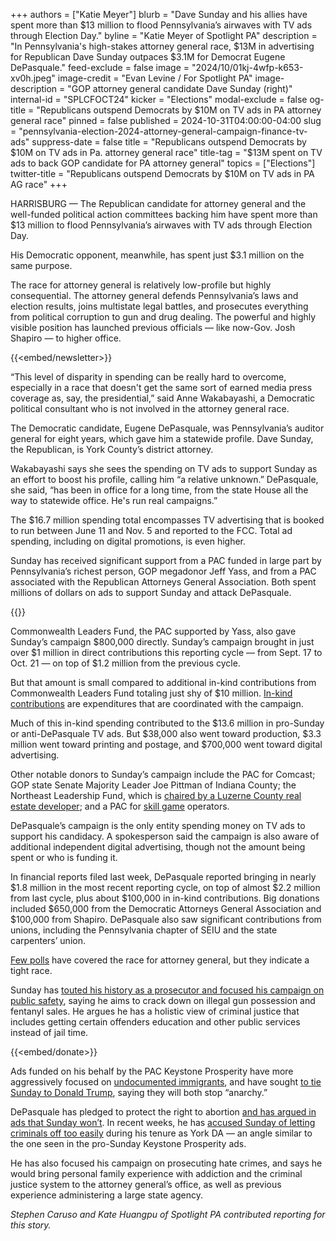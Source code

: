 +++
authors = ["Katie Meyer"]
blurb = "Dave Sunday and his allies have spent more than $13 million to flood Pennsylvania’s airwaves with TV ads through Election Day."
byline = "Katie Meyer of Spotlight PA"
description = "In Pennsylvania's high-stakes attorney general race, $13M in advertising for Republican Dave Sunday outpaces $3.1M for Democrat Eugene DePasquale."
feed-exclude = false
image = "2024/10/01kj-4wfp-k653-xv0h.jpeg"
image-credit = "Evan Levine / For Spotlight PA"
image-description = "GOP attorney general candidate Dave Sunday (right)"
internal-id = "SPLCFOCT24"
kicker = "Elections"
modal-exclude = false
og-title = "Republicans outspend Democrats by $10M on TV ads in PA attorney general race"
pinned = false
published = 2024-10-31T04:00:00-04:00
slug = "pennsylvania-election-2024-attorney-general-campaign-finance-tv-ads"
suppress-date = false
title = "Republicans outspend Democrats by $10M on TV ads in Pa. attorney general race"
title-tag = "$13M spent on TV ads to back GOP candidate for PA attorney general"
topics = ["Elections"]
twitter-title = "Republicans outspend Democrats by $10M on TV ads in PA AG race"
+++

HARRISBURG — The Republican candidate for attorney general and the well-funded political action committees backing him have spent more than $13 million to flood Pennsylvania’s airwaves with TV ads through Election Day.

His Democratic opponent, meanwhile, has spent just $3.1 million on the same purpose.

The race for attorney general is relatively low-profile but highly consequential. The attorney general defends Pennsylvania’s laws and election results, joins multistate legal battles, and prosecutes everything from political corruption to gun and drug dealing. The powerful and highly visible position has launched previous officials — like now-Gov. Josh Shapiro — to higher office.

{{<embed/newsletter>}}

“This level of disparity in spending can be really hard to overcome, especially in a race that doesn&#39;t get the same sort of earned media press coverage as, say, the presidential,” said Anne Wakabayashi, a Democratic political consultant who is not involved in the attorney general race.

The Democratic candidate, Eugene DePasquale, was Pennsylvania’s auditor general for eight years, which gave him a statewide profile. Dave Sunday, the Republican, is York County’s district attorney.

Wakabayashi says she sees the spending on TV ads to support Sunday as an effort to boost his profile, calling him “a relative unknown.” DePasquale, she said, “has been in office for a long time, from the state House all the way to statewide office. He&#39;s run real campaigns.”

The $16.7 million spending total encompasses TV advertising that is booked to run between June 11 and Nov. 5 and reported to the FCC. Total ad spending, including on digital promotions, is even higher.

Sunday has received significant support from a PAC funded in large part by Pennsylvania’s richest person, GOP megadonor Jeff Yass, and from a PAC associated with the Republican Attorneys General Association. Both spent millions of dollars on ads to support Sunday and attack DePasquale.

{{<dewey-assistant>}}

Commonwealth Leaders Fund, the PAC supported by Yass, also gave Sunday’s campaign $800,000 directly. Sunday’s campaign brought in just over $1 million in direct contributions this reporting cycle — from Sept. 17 to Oct. 21 — on top of $1.2 million from the previous cycle.

But that amount is small compared to additional in-kind contributions from Commonwealth Leaders Fund totaling just shy of $10 million. <a href="https://www.fec.gov/help-candidates-and-committees/filing-reports/in-kind-contributions/">In-kind contributions</a> are expenditures that are coordinated with the campaign.

Much of this in-kind spending contributed to the $13.6 million in pro-Sunday or anti-DePasquale TV ads. But $38,000 also went toward production, $3.3 million went toward printing and postage, and $700,000 went toward digital advertising.

Other notable donors to Sunday’s campaign include the PAC for Comcast; GOP state Senate Majority Leader Joe Pittman of Indiana County; the Northeast Leadership Fund, which is <a href="https://whyy.org/articles/pennsylvania-primary-election-2022-governors-race-campaign-finance/">chaired by a Luzerne County real estate developer</a>; and a PAC for <a href="https://www.spotlightpa.org/news/2024/06/skill-games-budget-regulate-gambling-pennsylvania-transit/">skill game</a> operators.

DePasquale’s campaign is the only entity spending money on TV ads to support his candidacy. A spokesperson said the campaign is also aware of additional independent digital advertising, though not the amount being spent or who is funding it.

In financial reports filed last week, DePasquale reported bringing in nearly $1.8 million in the most recent reporting cycle, on top of almost $2.2 million from last cycle, plus about $100,000 in in-kind contributions. Big donations included $650,000 from the Democratic Attorneys General Association and $100,000 from Shapiro. DePasquale also saw significant contributions from unions, including the Pennsylvania chapter of SEIU and the state carpenters’ union.

<a href="https://www.pennlive.com/news/2024/10/aarp-pa-poll-has-trump-harris-close-with-some-surprising-statewide-races-down-ballot.html">Few polls</a> have covered the race for attorney general, but they indicate a tight race.

Sunday has <a href="https://host2.adimpact.com/admo/viewer/0073e926-59aa-479a-aa67-86bd43657b5b">touted his history as a prosecutor and focused his campaign on public safety</a>, saying he aims to crack down on illegal gun possession and fentanyl sales. He argues he has a holistic view of criminal justice that includes getting certain offenders education and other public services instead of jail time.

{{<embed/donate>}}

Ads funded on his behalf by the PAC Keystone Prosperity have more aggressively focused on <a href="https://www.youtube.com/watch?v=rtGwIdGpdPg">undocumented immigrants</a>, and have sought <a href="https://www.youtube.com/watch?v=f_SF76RxtCQ">to tie Sunday to Donald Trump</a>, saying they will both stop “anarchy.”

DePasquale has pledged to protect the right to abortion <a href="https://www.youtube.com/watch?v=4DwZLBMi-2M">and has argued in ads that Sunday won’t</a>. In recent weeks, he has <a href="https://www.youtube.com/watch?v=aTEJZ8I92p0">accused Sunday of letting criminals off too easily</a> during his tenure as York DA — an angle similar to the one seen in the pro-Sunday Keystone Prosperity ads.

He has also focused his campaign on prosecuting hate crimes, and says he would bring personal family experience with addiction and the criminal justice system to the attorney general’s office, as well as previous experience administering a large state agency.

<em>Stephen Caruso and Kate Huangpu of Spotlight PA contributed reporting for this story.</em>

